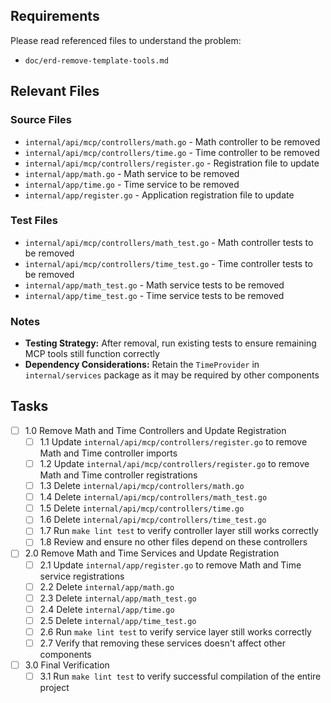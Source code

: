 ## Requirements

Please read referenced files to understand the problem:
- `doc/erd-remove-template-tools.md`

## Relevant Files

### Source Files
- `internal/api/mcp/controllers/math.go` - Math controller to be removed
- `internal/api/mcp/controllers/time.go` - Time controller to be removed
- `internal/api/mcp/controllers/register.go` - Registration file to update
- `internal/app/math.go` - Math service to be removed
- `internal/app/time.go` - Time service to be removed
- `internal/app/register.go` - Application registration file to update

### Test Files
- `internal/api/mcp/controllers/math_test.go` - Math controller tests to be removed
- `internal/api/mcp/controllers/time_test.go` - Time controller tests to be removed
- `internal/app/math_test.go` - Math service tests to be removed
- `internal/app/time_test.go` - Time service tests to be removed

### Notes

- **Testing Strategy:** After removal, run existing tests to ensure remaining MCP tools still function correctly
- **Dependency Considerations:** Retain the `TimeProvider` in `internal/services` package as it may be required by other components

## Tasks

- [ ] 1.0 Remove Math and Time Controllers and Update Registration
  - [ ] 1.1 Update `internal/api/mcp/controllers/register.go` to remove Math and Time controller imports
  - [ ] 1.2 Update `internal/api/mcp/controllers/register.go` to remove Math and Time controller registrations
  - [ ] 1.3 Delete `internal/api/mcp/controllers/math.go`
  - [ ] 1.4 Delete `internal/api/mcp/controllers/math_test.go`
  - [ ] 1.5 Delete `internal/api/mcp/controllers/time.go`
  - [ ] 1.6 Delete `internal/api/mcp/controllers/time_test.go`
  - [ ] 1.7 Run `make lint test` to verify controller layer still works correctly
  - [ ] 1.8 Review and ensure no other files depend on these controllers

- [ ] 2.0 Remove Math and Time Services and Update Registration
  - [ ] 2.1 Update `internal/app/register.go` to remove Math and Time service registrations
  - [ ] 2.2 Delete `internal/app/math.go`
  - [ ] 2.3 Delete `internal/app/math_test.go`
  - [ ] 2.4 Delete `internal/app/time.go`
  - [ ] 2.5 Delete `internal/app/time_test.go`
  - [ ] 2.6 Run `make lint test` to verify service layer still works correctly
  - [ ] 2.7 Verify that removing these services doesn't affect other components

- [ ] 3.0 Final Verification
  - [ ] 3.1 Run `make lint test` to verify successful compilation of the entire project